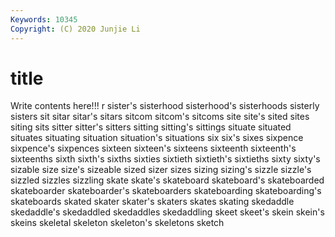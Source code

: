 ```yaml
---
Keywords: 10345
Copyright: (C) 2020 Junjie Li
---
```


# title

Write contents here!!!
r
sister's 
sisterhood 
sisterhood's 
sisterhoods 
sisterly 
sisters 
sit 
sitar 
sitar's 
sitars
sitcom 
sitcom's 
sitcoms 
site 
site's 
sited 
sites 
siting 
sits 
sitter
sitter's 
sitters 
sitting 
sitting's 
sittings 
situate 
situated 
situates 
situating 
situation
situation's 
situations 
six 
six's 
sixes 
sixpence 
sixpence's 
sixpences 
sixteen 
sixteen's
sixteens 
sixteenth 
sixteenth's 
sixteenths 
sixth 
sixth's 
sixths 
sixties 
sixtieth 
sixtieth's
sixtieths 
sixty 
sixty's 
sizable 
size 
size's 
sizeable 
sized 
sizer 
sizes
sizing 
sizing's 
sizzle 
sizzle's 
sizzled 
sizzles 
sizzling 
skate 
skate's 
skateboard
skateboard's 
skateboarded 
skateboarder 
skateboarder's 
skateboarders 
skateboarding 
skateboarding's 
skateboards 
skated 
skater
skater's 
skaters 
skates 
skating 
skedaddle 
skedaddle's 
skedaddled 
skedaddles 
skedaddling 
skeet
skeet's 
skein 
skein's 
skeins 
skeletal 
skeleton 
skeleton's 
skeletons 
sketch 
